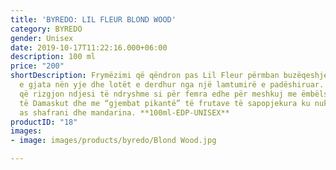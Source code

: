 ```yaml
---
title: 'BYREDO: LIL FLEUR BLOND WOOD'
category: BYREDO
gender: Unisex
date: 2019-10-17T11:22:16.000+06:00
description: 100 ml
price: "200"
shortDescription: Frymëzimi që qëndron pas Lil Fleur përmban buzëqeshjet në netët
  e gjata nën yje dhe lotët e derdhur nga një lamtumirë e padëshiruar. Është një aromë
  që rizgjon ndjesi të ndryshme si për femra edhe për meshkuj me ëmbëlsinë e trëndafilit
  të Damaskut dhe me “gjembat pikantë” të frutave të sapopjekura ku nuk mund të mungojë
  as shafrani dhe mandarina. **100ml-EDP-UNISEX**
productID: "18"
images:
- image: images/products/byredo/Blond Wood.jpg

---
```

